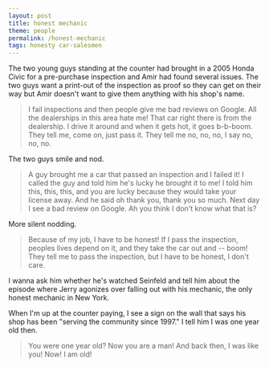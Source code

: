 ```yaml
---
layout: post
title: honest mechanic
theme: people
permalink: /honest-mechanic
tags: honesty car-salesmen
---
```


The two young guys standing at the counter had brought in a 2005 Honda Civic for a pre-purchase inspection and Amir had found several issues.
The two guys want a print-out of the inspection as proof so they can get on their way but Amir doesn't want to give them anything with his shop's name.

> I fail inspections and then people give me bad reviews on Google. All the dealerships in this area hate me! That car right there is from the dealership. I drive it around and when it gets hot, it goes b-b-boom. They tell me, come on, just pass it. They tell me no, no, no, I say no, no, no.

The two guys smile and nod.

> A guy brought me a car that passed an inspection and I failed it! I called the guy and told him he's lucky he brought it to me! I told him this, this, this, and you are lucky because they would take your license away. And he said oh thank you, thank you so much. Next day I see a bad review on Google. Ah you think I don't know what that is?

More silent nodding.

> Because of my job, I have to be honest! If I pass the inspection, peoples lives depend on it, and they take the car out and -- boom! They tell me to pass the inspection, but I have to be honest, I don't care.

I wanna ask him whether he's watched Seinfeld and tell him about the episode where Jerry agonizes over falling out with his mechanic, the only honest mechanic in New York.

When I'm up at the counter paying, I see a sign on the wall that says his shop has been "serving the community since 1997."
I tell him I was one year old then.

> You were one year old? Now you are a man! And back then, I was like you! Now! I am old!
